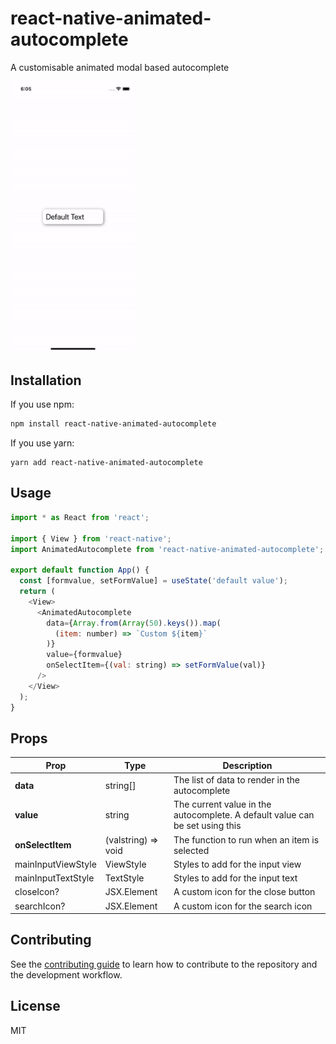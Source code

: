 # react-native-animated-autocomplete

A customisable animated modal based autocomplete

<img src="example_usage.gif" width="200"/>

## Installation

If you use npm:

```sh
npm install react-native-animated-autocomplete

```

If you use yarn:

```
yarn add react-native-animated-autocomplete
```

## Usage

```js
import * as React from 'react';

import { View } from 'react-native';
import AnimatedAutocomplete from 'react-native-animated-autocomplete';

export default function App() {
  const [formvalue, setFormValue] = useState('default value');
  return (
    <View>
      <AnimatedAutocomplete
        data={Array.from(Array(50).keys()).map(
          (item: number) => `Custom ${item}`
        )}
        value={formvalue}
        onSelectItem={(val: string) => setFormValue(val)}
      />
    </View>
  );
}
```

## Props

| Prop               | Type                | Description                                                                  |
| ------------------ | ------------------- | ---------------------------------------------------------------------------- |
| **data**           | string[]            | The list of data to render in the autocomplete                               |
| **value**          | string              | The current value in the autocomplete. A default value can be set using this |
| **onSelectItem**   | (valstring) => void | The function to run when an item is selected                                 |
| mainInputViewStyle | ViewStyle           | Styles to add for the input view                                             |
| mainInputTextStyle | TextStyle           | Styles to add for the input text                                             |
| closeIcon?         | JSX.Element         | A custom icon for the close button                                           |
| searchIcon?        | JSX.Element         | A custom icon for the search icon                                            |

## Contributing

See the [contributing guide](CONTRIBUTING.md) to learn how to contribute to the repository and the development workflow.

## License

MIT

